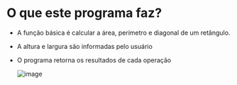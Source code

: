 # O que este programa faz?
- A função básica é calcular a área, perímetro e diagonal de um retângulo.
- A altura e largura são informadas pelo usuário
- O programa retorna os resultados de cada operação


     ![image](https://user-images.githubusercontent.com/97055846/179087097-ce0a5157-736c-4f17-9e8f-d20312738f32.png)
